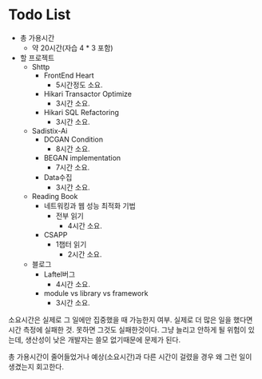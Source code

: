 # Todo List

- 총 가용시간
  - 약 20시간(자습 4 * 3 포함)
- 할 프로젝트
  - Shttp
    - FrontEnd Heart
      - 5시간정도 소요.
    - Hikari Transactor Optimize
      - 3시간 소요.
    - Hikari SQL Refactoring
      - 3시간 소요.
  - Sadistix-Ai
    - DCGAN Condition
      - 8시간 소요.
    - BEGAN implementation
      - 7시간 소요.
    - Data수집
      - 3시간 소요.
  - Reading Book
    - 네트워킹과 웹 성능 최적화 기법
      - 전부 읽기
        - 4시간 소요.
    - CSAPP
      - 1챕터 읽기
        - 2시간 소요.
  - 블로그
    - Laftel버그
      - 4시간 소요.
    - module vs library vs framework
      - 3시간 소요.

소요시간은 실제로 그 일에만 집중했을 때 가능한지 여부. 실제로 더 많은 일을 했다면 시간 측정에 실패한 것. 못하면 그것도 실패한것이다. 그냥 늘리고 안하게 될 위험이 있는데, 생산성이 낮은 개발자는 쓸모 없기때문에 문제가 된다.

총 가용시간이 줄어들었거나 예상(소요시간)과 다른 시간이 걸렸을 경우 왜 그런 일이 생겼는지 회고한다.
